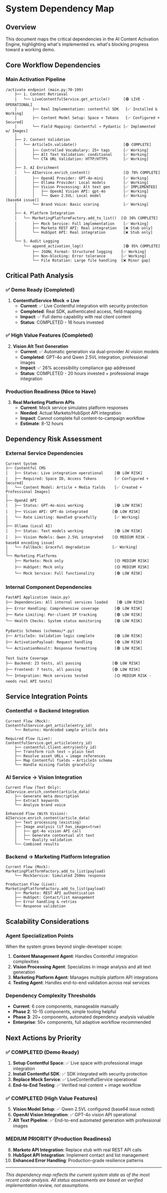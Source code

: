 # System Dependency Map

## Overview

This document maps the critical dependencies in the AI Content Activation Engine, highlighting what's implemented vs. what's blocking progress toward a working demo.

## Core Workflow Dependencies

### Main Activation Pipeline
```
/activate endpoint (main.py:70-199)
    ├── 1. Content Retrieval
    │   └── LiveContentfulService.get_article()      [🟢 LIVE - OPERATIONAL]
    │       ├── Real Implementation: contentful SDK   [✅ Installed & Working]
    │       ├── Content Model Setup: Space + Tokens   [✅ Configured + Secured]
    │       └── Field Mapping: Contentful → Pydantic [✅ Implemented w/ Images]
    │
    ├── 2. Content Validation
    │   └── ArticleIn.validate()                     [🟢 COMPLETE]
    │       ├── Controlled Vocabulary: 25+ tags      [✅ Working]
    │       ├── Alt Text Validation: conditional     [✅ Working]
    │       └── CTA URL Validation: HTTP/HTTPS       [✅ Working]
    │
    ├── 3. AI Enrichment
    │   └── AIService.enrich_content()               [🟡 70% COMPLETE]
    │       ├── OpenAI Provider: GPT-4o-mini         [✅ Working]
    │       ├── Ollama Provider: Local models        [✅ Working]
    │       ├── Vision Processing: Alt text gen      [✅ IMPLEMENTED]
    │       │   ├── OpenAI Vision API: gpt-4o        [✅ Working]
    │       │   └── Qwen 2.5VL: Local model          [✅ Working (base64 issue)]
    │       └── Brand Voice: Basic scoring           [✅ Working]
    │
    ├── 4. Platform Integration
    │   └── MarketingPlatformFactory.add_to_list()  [🟡 30% COMPLETE]
    │       ├── Mock Service: Full implementation    [✅ Working]
    │       ├── Marketo REST API: Real integration   [❌ Stub only]
    │       └── HubSpot API: Real integration        [❌ Stub only]
    │
    └── 5. Audit Logging
        └── append_activation_log()                  [🟢 95% COMPLETE]
            ├── JSONL Format: Structured logging    [✅ Working]
            ├── Non-blocking: Error tolerance       [✅ Working]
            └── File Rotation: Large file handling  [❌ Minor gap]
```

## Critical Path Analysis

### ✅ Demo Ready (Completed)
1. **ContentfulService Mock → Live** 
   - **Current**: ✅ Live Contentful integration with security protection
   - **Completed**: Real SDK, authenticated access, field mapping
   - **Impact**: ✅ Full demo capability with real client content
   - **Status**: COMPLETED - 16 hours invested

### ✅ High Value Features (Completed)
2. **Vision Alt Text Generation**
   - **Current**: ✅ Automatic generation via dual-provider AI vision models
   - **Completed**: GPT-4o and Qwen 2.5VL integration, professional images
   - **Impact**: ✅ 26% accessibility compliance gap addressed
   - **Status**: COMPLETED - 20 hours invested + professional image integration

### Production Readiness (Nice to Have)
3. **Real Marketing Platform APIs**
   - **Current**: Mock service simulates platform responses
   - **Needed**: Actual Marketo/HubSpot API integration
   - **Impact**: Cannot complete full content-to-campaign workflow
   - **Estimate**: 8-12 hours

## Dependency Risk Assessment

### External Service Dependencies
```
Current System
├── Contentful CMS
│   ├── Status: Live integration operational     [🟢 LOW RISK]
│   ├── Required: Space ID, Access Tokens        [✅ Configured + Secured]
│   └── Content Model: Article + Media fields    [✅ Created + Professional Images]
│
├── OpenAI API
│   ├── Status: GPT-4o-mini working              [🟢 LOW RISK]
│   ├── Vision API: GPT-4o integrated           [🟢 LOW RISK]
│   └── Rate Limiting: Handled gracefully        [✅ Working]
│
├── Ollama (Local AI)
│   ├── Status: Text models working              [🟢 LOW RISK]
│   ├── Vision Models: Qwen 2.5VL integrated    [🟡 MEDIUM RISK - base64 encoding issue]
│   └── Fallback: Graceful degradation          [✅ Working]
│
└── Marketing Platforms
    ├── Marketo: Mock only                       [🟡 MEDIUM RISK]
    ├── HubSpot: Mock only                       [🟡 MEDIUM RISK]
    └── Mock Service: Full functionality         [🟢 LOW RISK]
```

### Internal Component Dependencies
```
FastAPI Application (main.py)
├── Dependencies: All internal services loaded    [🟢 LOW RISK]
├── Error Handling: Comprehensive coverage       [🟢 LOW RISK]
├── Rate Limiting: Per-client IP tracking        [🟢 LOW RISK]
└── Health Checks: System status monitoring      [🟢 LOW RISK]

Pydantic Schemas (schemas/*.py)
├── ArticleIn: Validation logic complete         [🟢 LOW RISK]
├── ActivationPayload: Request handling          [🟢 LOW RISK]
└── ActivationResult: Response formatting        [🟢 LOW RISK]

Test Suite Coverage
├── Backend: 23 tests, all passing              [🟢 LOW RISK]
├── Frontend: 7 tests, all passing              [🟢 LOW RISK]
└── Integration: Mock services tested            [🟡 MEDIUM RISK - needs real API tests]
```

## Service Integration Points

### Contentful → Backend Integration
```
Current Flow (Mock):
ContentfulService.get_article(entry_id)
    └── Returns: Hardcoded sample article data

Required Flow (Live):
ContentfulService.get_article(entry_id)
    ├── contentful.Client.entry(entry_id)
    ├── Transform rich text → plain text
    ├── Resolve asset URLs → image references
    ├── Map Contentful fields → ArticleIn schema
    └── Handle missing fields gracefully
```

### AI Service → Vision Integration
```
Current Flow (Text Only):
AIService.enrich_content(article_data)
    ├── Generate meta description
    ├── Extract keywords
    └── Analyze brand voice

Enhanced Flow (With Vision):
AIService.enrich_content(article_data)
    ├── Text processing (existing)
    ├── Image analysis (if has_images=true)
    │   ├── gpt-4o vision API call
    │   ├── Generate contextual alt text
    │   └── Quality validation
    └── Combined results
```

### Backend → Marketing Platform Integration
```
Current Flow (Mock):
MarketingPlatformFactory.add_to_list(payload)
    └── MockService: Simulated 250ms response

Production Flow (Live):
MarketingPlatformFactory.add_to_list(payload)
    ├── Marketo: REST API authentication
    ├── HubSpot: Contact/list management
    ├── Error handling & retries
    └── Response validation
```

## Scalability Considerations

### Agent Specialization Points
When the system grows beyond single-developer scope:

1. **Content Management Agent**: Handles Contentful integration complexities
2. **Vision Processing Agent**: Specializes in image analysis and alt text generation
3. **Marketing Platform Agent**: Manages multiple platform API integrations
4. **Testing Agent**: Handles end-to-end validation across real services

### Dependency Complexity Thresholds
- **Current**: 6 core components, manageable manually
- **Phase 2**: 10-15 components, simple tooling helpful
- **Phase 3**: 20+ components, automated dependency analysis valuable
- **Enterprise**: 50+ components, full adaptive workflow recommended

## Next Actions by Priority

### ✅ COMPLETED (Demo Ready)
1. **Setup Contentful Space**: ✅ Live space with professional image integration
2. **Install Contentful SDK**: ✅ SDK integrated with security protection
3. **Replace Mock Service**: ✅ LiveContentfulService operational
4. **End-to-End Testing**: ✅ Verified real content + image workflow

### ✅ COMPLETED (High Value Features)
5. **Vision Model Setup**: ✅ Qwen 2.5VL configured (base64 issue noted)
6. **OpenAI Vision Integration**: ✅ GPT-4o vision API operational
7. **Alt Text Pipeline**: ✅ End-to-end automated generation with professional images

### MEDIUM PRIORITY (Production Readiness)
8. **Marketo API Integration**: Replace stub with real REST API calls
9. **HubSpot API Integration**: Implement contact and list management
10. **Enhanced Error Handling**: Production-grade resilience patterns

---

*This dependency map reflects the current system state as of the most recent code analysis. All status assessments are based on verified implementation review, not assumptions.*
